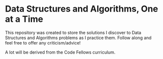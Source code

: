 # Data Structures and Algorithms, One at a Time

This repository was created to store the solutions I discover to Data Structures and Algorithms problems as I practice them. Follow along and feel free to offer any criticism/advice!

A lot will be derived from the Code Fellows curriculum.
